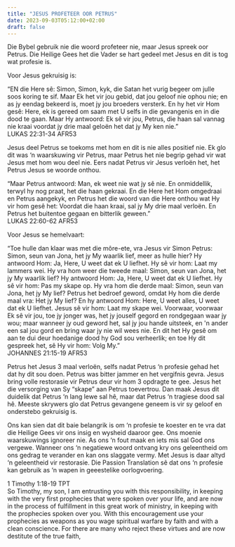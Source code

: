 ```yaml
---
title: "JESUS PROFETEER OOR PETRUS"
date: 2023-09-03T05:12:00+02:00
draft: false
---
```

<html>
 <head></head>
 <body>
  <p>Die Bybel gebruik nie die woord profeteer nie, maar Jesus spreek oor Petrus. Die Heilige Gees het die Vader se hart gedeel met Jesus en dit is tog wat profesie is.</p>
  <p>Voor Jesus gekruisig is:</p>
  <p>“EN die Here sê: Simon, Simon, kyk, die Satan het vurig begeer om julle soos koring te sif. Maar Ek het vir jou gebid, dat jou geloof nie ophou nie; en as jy eendag bekeerd is, moet jy jou broeders versterk. En hy het vir Hom gesê: Here, ek is gereed om saam met U selfs in die gevangenis en in die dood te gaan. Maar Hy antwoord: Ek sê vir jou, Petrus, die haan sal vannag nie kraai voordat jy drie maal geloën het dat jy My ken nie.”<br>‭‭LUKAS‬ ‭22‬:‭31‬-‭34‬ ‭AFR53‬‬</p>
  <p>Jesus deel Petrus se toekoms met hom en dit is nie alles positief nie. Ek glo dit was ‘n waarskuwing vir Petrus, maar Petrus het nie begrip gehad vir wat Jesus met hom wou deel nie. Eers nadat Petrus vir Jesus verloën het, het Petrus Jesus se woorde onthou.</p>
  <p>“Maar Petrus antwoord: Man, ek weet nie wat jy sê nie. En onmiddellik, terwyl hy nog praat, het die haan gekraai. En die Here het Hom omgedraai en Petrus aangekyk, en Petrus het die woord van die Here onthou wat Hy vir hom gesê het: Voordat die haan kraai, sal jy My drie maal verloën. En Petrus het buitentoe gegaan en bitterlik geween.”<br>‭‭LUKAS‬ ‭22‬:‭60‬-‭62‬ ‭AFR53‬‬</p>
  <p>Voor Jesus se hemelvaart:</p>
  <p>“Toe hulle dan klaar was met die môre-ete, vra Jesus vir Simon Petrus: Simon, seun van Jona, het jy My waarlik lief, meer as hulle hier? Hy antwoord Hom: Ja, Here, U weet dat ek U liefhet. Hy sê vir hom: Laat my lammers wei. Hy vra hom weer die tweede maal: Simon, seun van Jona, het jy My waarlik lief? Hy antwoord Hom: Ja, Here, U weet dat ek U liefhet. Hy sê vir hom: Pas my skape op. Hy vra hom die derde maal: Simon, seun van Jona, het jy My lief? Petrus het bedroef geword, omdat Hy hom die derde maal vra: Het jy My lief? En hy antwoord Hom: Here, U weet alles, U weet dat ek U liefhet. Jesus sê vir hom: Laat my skape wei. Voorwaar, voorwaar Ek sê vir jou, toe jy jonger was, het jy jouself gegord en rondgegaan waar jy wou; maar wanneer jy oud geword het, sal jy jou hande uitsteek, en 'n ander een sal jou gord en bring waar jy nie wil wees nie. En dit het Hy gesê om aan te dui deur hoedanige dood hy God sou verheerlik; en toe Hy dit gespreek het, sê Hy vir hom: Volg My.”<br>‭‭JOHANNES‬ ‭21‬:‭15‬-‭19‬ ‭AFR53‬‬</p>
  <p>Petrus het Jesus 3 maal verloën, selfs nadat Petrus ‘n profesie gehad het dat hy dit sou doen. Petrus was bitter jammer en het vergifnis gevra. Jesus bring volle restorasie vir Petrus deur vir hom 3 opdragte te gee. Jesus het die versorging van Sy “skape” aan Petrus toevertrou. Dan maak Jesus dit duidelik dat Petrus ‘n lang lewe sal hê, maar dat Petrus ‘n tragiese dood sal hê. Meeste skrywers glo dat Petrus gevangene geneem is vir sy geloof en onderstebo gekruisig is.</p>
  <p>Ons kan sien dat dit baie belangrik is om ‘n profesie te koester en te vra dat die Heilige Gees vir ons insig en wysheid daaroor gee. Ons moenie waarskuwings ignoreer nie. As ons ‘n fout maak en iets mis sal God ons vergewe. Wanneer ons ‘n negatiewe woord ontvang kry ons geleentheid om ons gedrag te verander en kan ons slaggate vermy. Met Jesus is daar altyd ‘n geleentheid vir restorasie. Die Passion Translation sê dat ons ‘n profesie kan gebruik as ‘n wapen in geeestelike oorlogvoering.</p>
  <p>1 Timothy 1:18-19 TPT<br>So Timothy, my son, I am entrusting you with this responsibility, in keeping with the very first prophecies that were spoken over your life, and are now in the process of fulfillment in this great work of ministry, in keeping with the prophecies spoken over you. With this encouragement use your prophecies as weapons as you wage spiritual warfare by faith and with a clean conscience. For there are many who reject these virtues and are now destitute of the true faith,<br>&nbsp;</p>
 </body>
</html>